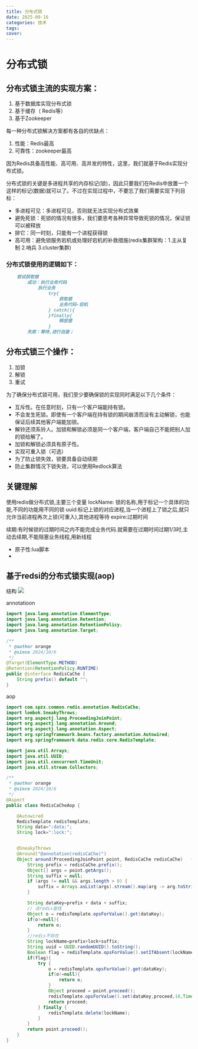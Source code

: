 ```yaml
---
title: 分布式锁
date: 2025-09-16
categories: 技术
tags: 
cover: 
---
```



# 分布式锁

## 分布式锁主流的实现方案：

1. 基于数据库实现分布式锁
2. 基于缓存（ Redis等）
3. 基于Zookeeper

每一种分布式锁解决方案都有各自的优缺点：

1. 性能：Redis最高 
2. 可靠性：zookeeper最高

因为Redis具备高性能、高可用、高并发的特性，这里，我们就基于Redis实现分布式锁。

 分布式锁的关键是多进程共享的内存标记(锁)，因此只要我们在Redis中放置一个这样的标记(数据)就可以了。不过在实现过程中，不要忘了我们需要实现下列目标：

- 多进程可见：多进程可见，否则就无法实现分布式效果
- 避免死锁：死锁的情况有很多，我们要思考各种异常导致死锁的情况，保证锁可以被释放
- 排它：同一时刻，只能有一个进程获得锁
- 高可用：避免锁服务宕机或处理好宕机的补救措施(redis集群架构：1.主从复制 2.哨兵 3.cluster集群)

### 分布式锁使用的逻辑如下：

```markdown
    尝试获取锁
    	成功：执行业务代码    
    		执行业务  
    			try{
    				获取锁
    				业务代码-宕机
    			} catch(){
    			}finally{ 
    				释放锁
    			}
     	失败：等待,进行自旋；
```

## 分布式锁三个操作：

1. 加锁
2. 解锁
3. 重试

为了确保分布式锁可用，我们至少要确保锁的实现同时满足以下几个条件：

- 互斥性。在任意时刻，只有一个客户端能持有锁。
- 不会发生死锁。即使有一个客户端在持有锁的期间崩溃而没有主动解锁，也能保证后续其他客户端能加锁。
- 解铃还须系铃人。加锁和解锁必须是同一个客户端，客户端自己不能把别人加的锁给解了。
- 加锁和解锁必须具有原子性。
- 实现可重入锁（可选）
- 为了防止锁失效，锁要具备自动续期
- 防止集群情况下锁失效，可以使用Redlock算法

## 关键理解

使用redis做分布式锁,主要三个变量
lockName:  锁的名称,用于标记一个具体的功能,不同的功能用不同的锁
uuid:标记上锁的对应进程,当一个进程上了锁之后,就只允许当前进程再次上锁(可重入),其他进程等待
expire:过期时间

续期:有时候锁的过期时间之内不能完成业务代码.就需要在过期时间过期1/3时,主动去续期,不能阻塞业务线程,用新线程

-	原子性:lua脚本
-	


## 基于redsi的分布式锁实现(aop)

结构
![](http://120.26.79.238/minioapi/orange-blog/articleImages/1/613c3e814a72d2912dbf1c2fa87fa0ef.png)


annotatioon

```java
import java.lang.annotation.ElementType;
import java.lang.annotation.Retention;
import java.lang.annotation.RetentionPolicy;
import java.lang.annotation.Target;

/**
 * @author orange
 * @since 2024/10/6
 */
@Target(ElementType.METHOD)
@Retention(RetentionPolicy.RUNTIME)
public @interface RedisCaChe {
    String prefix() default "";
}
```

aop

```java
import com.spzx.common.redis.annotation.RedisCaChe;
import lombok.SneakyThrows;
import org.aspectj.lang.ProceedingJoinPoint;
import org.aspectj.lang.annotation.Around;
import org.aspectj.lang.annotation.Aspect;
import org.springframework.beans.factory.annotation.Autowired;
import org.springframework.data.redis.core.RedisTemplate;

import java.util.Arrays;
import java.util.UUID;
import java.util.concurrent.TimeUnit;
import java.util.stream.Collectors;

/**
 * @author orange
 * @since 2024/10/6
 */
@Aspect
public class RedisCaCheAop {

    @Autowired
    RedisTemplate redisTemplate;
    String data=":data:";
    String lock=":lock:";


    @SneakyThrows
    @Around("@annotation(redisCaChe)")
    Object around(ProceedingJoinPoint point, RedisCaChe redisCaChe)   {
        String prefix = redisCaChe.prefix();
        Object[] args = point.getArgs();
        String suffix = null;
        if (args != null && args.length > 0) {
            suffix = Arrays.asList(args).stream().map(arg -> arg.toString()).collect(Collectors.joining(":"));
        }

        String dataKey=prefix + data + suffix;
        // 去redis查找
        Object o = redisTemplate.opsForValue().get(dataKey);
        if(o!=null){
            return o;
        }
        //redis不存在
        String lockName=prefix+lock+suffix;
        String uuid = UUID.randomUUID().toString();
        Boolean flag = redisTemplate.opsForValue().setIfAbsent(lockName, uuid, 5, TimeUnit.SECONDS);
        if(flag){
            try {
                o = redisTemplate.opsForValue().get(dataKey);
                if(o!=null){
                    return o;
                }
                Object proceed = point.proceed();
                redisTemplate.opsForValue().set(dataKey,proceed,10,TimeUnit.MINUTES);
                return proceed;
            } finally {
                redisTemplate.delete(lockName);
            }
        }
        return point.proceed();
    }
}

```